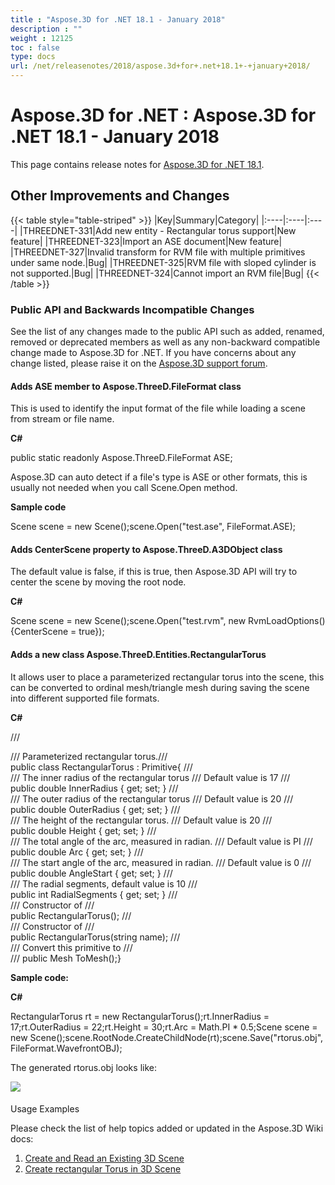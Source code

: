 ```yaml
---
title : "Aspose.3D for .NET 18.1 - January 2018" 
description : "" 
weight : 12125 
toc : false
type: docs
url: /net/releasenotes/2018/aspose.3d+for+.net+18.1+-+january+2018/
---
```


# Aspose.3D for .NET : Aspose.3D for .NET 18.1 - January 2018


This page contains release notes for [Aspose.3D for .NET 18.1](https://www.nuget.org/packages/Aspose.3D/18.1.0).

## Other Improvements and Changes

{{< table style="table-striped" >}}
|Key|Summary|Category|
|:----|:----|:----|
|THREEDNET-331|Add new entity - Rectangular torus support|New feature|
|THREEDNET-323|Import an ASE document|New feature|
|THREEDNET-327|Invalid transform for RVM file with multiple primitives under same node.|Bug|
|THREEDNET-325|RVM file with sloped cylinder is not supported.|Bug|
|THREEDNET-324|Cannot import an RVM file|Bug|
{{< /table >}}

### Public API and Backwards Incompatible Changes

See the list of any changes made to the public API such as added, renamed, removed or deprecated members as well as any non-backward compatible change made to Aspose.3D for .NET. If you have concerns about any change listed, please raise it on the [Aspose.3D support forum](http://www.aspose.com/community/forums/aspose.3d-product-family/535/showforum.aspx).

#### Adds ASE member to Aspose.ThreeD.FileFormat class

This is used to identify the input format of the file while loading a scene from stream or file name.

**C#**

public static readonly Aspose.ThreeD.FileFormat ASE;

Aspose.3D can auto detect if a file's type is ASE or other formats, this is usually not needed when you call Scene.Open method.

**Sample code**

Scene scene = new Scene();scene.Open("test.ase", FileFormat.ASE);

#### Adds CenterScene property to Aspose.ThreeD.A3DObject class

The default value is false, if this is true, then Aspose.3D API will try to center the scene by moving the root node.

**C#**

Scene scene = new Scene();scene.Open("test.rvm", new RvmLoadOptions() {CenterScene = true});

#### Adds a new class Aspose.ThreeD.Entities.RectangularTorus

It allows user to place a parameterized rectangular torus into the scene, this can be converted to ordinal mesh/triangle mesh during saving the scene into different supported file formats.

**C#**

/// <summary>/// Parameterized rectangular torus./// </summary>public class RectangularTorus : Primitive{    /// <summary>    /// The inner radius of the rectangular torus    /// Default value is 17    /// </summary>    public double InnerRadius { get; set; }    /// <summary>    /// The outer radius of the rectangular torus    /// Default value is 20    /// </summary>    public double OuterRadius { get; set; }    /// <summary>    /// The height of the rectangular torus.    /// Default value is 20    /// </summary>    public double Height { get; set; }    /// <summary>    /// The total angle of the arc, measured in radian.    /// Default value is PI    /// </summary>    public double Arc { get; set; }    /// <summary>    /// The start angle of the arc, measured in radian.    /// Default value is 0    /// </summary>    public double AngleStart { get; set; }    /// <summary>    /// The radial segments, default value is 10    /// </summary>    public int RadialSegments { get; set; }    /// <summary>    /// Constructor of <see cref="RectangularTorus"/>    /// </summary>    public RectangularTorus();    /// <summary>    /// Constructor of <see cref="RectangularTorus"/>    /// </summary>    public RectangularTorus(string name);    /// <summary>    /// Convert this primitive to <see cref="Mesh"/>    /// </summary>    /// <returns></returns>    public Mesh ToMesh();}

**Sample code:**

**C#**

RectangularTorus rt = new RectangularTorus();rt.InnerRadius = 17;rt.OuterRadius = 22;rt.Height = 30;rt.Arc = Math.PI \* 0.5;Scene scene = new Scene();scene.RootNode.CreateChildNode(rt);scene.Save("rtorus.obj", FileFormat.WavefrontOBJ);

The generated rtorus.obj looks like:

![](https://docs2.aspose.com/3d/net/attachments/61539005/61767705.png)

####   
Usage Examples

Please check the list of help topics added or updated in the Aspose.3D Wiki docs:

1.  [Create and Read an Existing 3D Scene](https://docs2.aspose.com/3d/net/developerguide/cr-ld-sv/create+and+read+an+existing+3d+scene)
2.  [Create rectangular Torus in 3D Scene](https://docs2.aspose.com/3d/net/developerguide/3dobjects/create+rectangular+torus+in+3d+scene)

